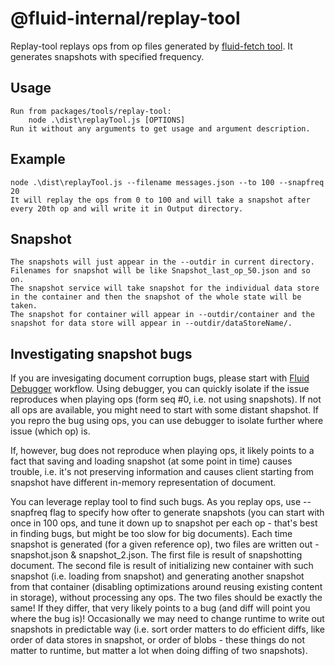 # @fluid-internal/replay-tool

Replay-tool replays ops from op files generated by [fluid-fetch tool](../fluid-fetch/README.md). It generates snapshots with specified frequency.

## Usage

    Run from packages/tools/replay-tool:
        node .\dist\replayTool.js [OPTIONS]
    Run it without any arguments to get usage and argument description.

## Example

    node .\dist\replayTool.js --filename messages.json --to 100 --snapfreq 20
    It will replay the ops from 0 to 100 and will take a snapshot after every 20th op and will write it in Output directory.

## Snapshot

    The snapshots will just appear in the --outdir in current directory. Filenames for snapshot will be like Snapshot_last_op_50.json and so on.
    The snapshot service will take snapshot for the individual data store in the container and then the snapshot of the whole state will be taken.
    The snapshot for container will appear in --outdir/container and the snapshot for data store will appear in --outdir/dataStoreName/.

## Investigating snapshot bugs

If you are invesigating document corruption bugs, please start with [Fluid Debugger](../../drivers/fluid-debugger/README.md) workflow.
Using debugger, you can quickly isolate if the issue reproduces when playing ops (form seq #0, i.e. not using snapshots). If not all ops are available, you might need to start with some distant shapshot.
If you repro the bug using ops, you can use debugger to isolate further where issue (which op) is.

If, however, bug does not reproduce when playing ops, it likely points to a fact that saving and loading snapshot (at some point in time) causes trouble,
i.e. it's not preserving information and causes client starting from snapshot have different in-memory representation of document.

You can leverage replay tool to find such bugs.
As you replay ops, use --snapfreq flag to specify how ofter to generate snapshots (you can start with once in 100 ops, and tune it down up to snapshot per each op - that's best in finding bugs, but might be too slow for big documents).
Each time snapshot is generated (for a given reference op), two files are written out - snapshot.json & snapshot_2.json.
The first file is result of snapshotting document.
The second file is result of initializing new container with such snapshot (i.e. loading from snapshot) and generating another snapshot from that container (disabling optimizations around reusing existing content in storage),
without processing any ops.
The two files should be exactly the same! If they differ, that very likely points to a bug (and diff will point you where the bug is)!
Occasionally we may need to change runtime to write out snapshots in predictable way (i.e. sort order matters to do efficient diffs, like order of data stores in snapshot, or order of blobs - these things do not matter to runtime, but matter a lot when doing diffing of two snapshots).
